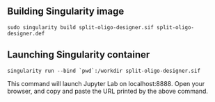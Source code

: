 ## Building Singularity image

```
sudo singularity build split-oligo-designer.sif split-oligo-designer.def
```

## Launching Singularity container

```
singularity run --bind `pwd`:/workdir split-oligo-designer.sif
```

This command will launch Jupyter Lab on localhost:8888.
Open your browser, and copy and paste the URL printed by the above command.
